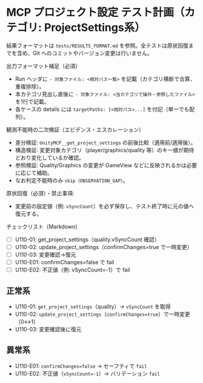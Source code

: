 # MCP プロジェクト設定 テスト計画（カテゴリ: ProjectSettings系）

結果フォーマットは `tests/RESULTS_FORMAT.md` を参照。全テストは原状回復までを含め、Git へのコミットやバージョン変更は行いません。

出力フォーマット補足（必須）
- Run ヘッダに `- 対象ファイル: <相対パス一覧>` を記載（カテゴリ横断で合算、重複排除）。
- 本カテゴリ見出し直後に `- 対象ファイル: <当カテゴリで操作・参照したファイル>` を1行で記載。
- 各ケースの details には `targetPaths: [<相対パス>...]` を付記（単一でも配列）。

観測不能時の二次検証（エビデンス・エスカレーション）
- 差分検証: `UnityMCP__get_project_settings` の前後比較（適用前/適用後）。
- 構造検証: 変更対象カテゴリ（player/graphics/quality 等）のキー値が期待どおり変化しているか確認。
- 参照検証: Quality/Graphics の変更が GameView などに反映されるかは必要に応じて補助。
- なお判定不能時のみ `skip（OBSERVATION_GAP）`。

原状回復（必須）・禁止事項:
- 変更前の設定値（例: `vSyncCount`）を必ず保存し、テスト終了時に元の値へ復元する。

チェックリスト（Markdown）
- [ ] U110-01: get_project_settings（quality.vSyncCount 確認）
- [ ] U110-02: update_project_settings（confirmChanges=true で一時変更）
- [ ] U110-03: 変更確認→復元
- [ ] U110-E01: confirmChanges=false で fail
- [ ] U110-E02: 不正値（例: vSyncCount=-1）で fail

## 正常系

- U110-01: `get_project_settings`（quality）→ `vSyncCount` を取得
- U110-02: `update_project_settings`（`confirmChanges=true`）で一時変更（0↔1）
- U110-03: 変更確認後に復元

## 異常系

- U110-E01: `confirmChanges=false` → セーフティで `fail`
- U110-E02: 不正値（`vSyncCount=-1`）→ バリデーション `fail`
